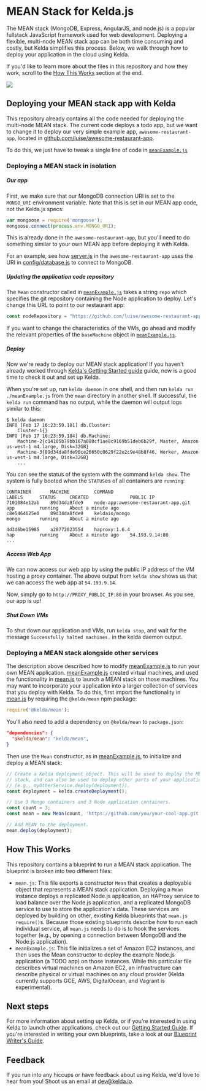 # MEAN Stack for Kelda.js
The MEAN stack (MongoDB, Express, AngularJS, and node.js) is a popular fullstack
JavaScript framework used for web development. Deploying a flexible, multi-node
MEAN stack app can be both time consuming and costly, but Kelda simplifies this
process. Below, we walk through how to deploy your application in the cloud
using Kelda.

If you'd like to learn more about the files in this repository and how they
work, scroll to the [How This Works](#how-this-works) section at the end.

<img src="./images/mean.gif">

## Deploying your MEAN stack app with Kelda
This repository already contains all the code needed for deploying the multi-node
MEAN stack. The current code deploys a todo app, but we want to change it to
deploy our very simple example app, `awesome-restaurant-app`, located in
[github.com/luise/awesome-restaurant-app](https://github.com/luise/awesome-restaurant-app.git).

To do this, we just have to tweak a single line of code in
[`meanExample.js`](./meanExample.js)

### Deploying a MEAN stack in isolation

##### Our app
First, we make sure that our MongoDB connection URI is set to the `MONGO_URI`
environment variable. Note that this is set in our MEAN app code, not the
Kelda.js specs:

```javascript
var mongoose = require('mongoose');
mongoose.connect(process.env.MONGO_URI);
```

This is already done in the `awesome-restaurant-app`, but you'll need to
do something similar to your own MEAN app before deploying it with Kelda.

For an example, see how [server.js](https://github.com/luise/awesome-restaurant-app/blob/master/server.js#L10)
in the `awesome-restaurant-app` uses the URI in [config/database.js](https://github.com/luise/awesome-restaurant-app/blob/master/config/database.js) to connect to MongoDB.

##### Updating the application code repository
The `Mean` constructor called in [`meanExample.js`](./meanExample.js) takes a
string `repo` which specifies the git repository containing the Node application
to deploy. Let's change this URL to point to our restaurant app:

```javascript
const nodeRepository = "https://github.com/luise/awesome-restaurant-app.git";
```

If you want to change the characteristics of the VMs, go ahead and modify the
relevant properties of the `baseMachine` object in
[`meanExample.js`](./meanExample.js).

##### Deploy
Now we're ready to deploy our MEAN stack application! If you haven't already
worked through [Kelda's Getting Started guide](http://docs.kelda.io/#getting-started)
guide, now is a good time to check it out and set up Kelda.

When you're set up, run `kelda daemon` in one shell, and then run
`kelda run ./meanExample.js` from the `mean` directory in another shell. If
successful, the `kelda run` command has no output, while the daemon will output logs
similar to this:

```
$ kelda daemon
INFO [Feb 17 16:23:59.181] db.Cluster:
	Cluster-1{}
INFO [Feb 17 16:23:59.184] db.Machine:
	Machine-2{c14105b79bb167a088cf1ae8c9169b51deb6b29f, Master, Amazon us-west-1 m4.large, Disk=32GB}
	Machine-3{89d34da8fde90ce26650c0629f22e2c9e48b8f46, Worker, Amazon us-west-1 m4.large, Disk=32GB}
	...
```

You can see the status of the system with the command `kelda show`. The system is
fully booted when the `STATUS`es of all containers are `running`:

```
CONTAINER       MACHINE         COMMAND                                 LABELS      STATUS     CREATED               PUBLIC IP
7101084e12ab    89d34da8fde9    node-app:awesome-restaurant-app.git     app         running    About a minute ago
c8e5464625e0    89d34da8fde9    keldaio/mongo                           mongo       running    About a minute ago

4d3d6be15985    a2077202355d    haproxy:1.6.4                           hap         running    About a minute ago    54.193.9.14:80
...
```

##### Access Web App
We can now access our web app by using the public IP address of the VM hosting
a proxy container. The above output from `kelda show` shows us that we can access
the web app at `54.193.9.14`.

Now, simply go to `http://PROXY_PUBLIC_IP:80` in your browser. As you see, our
app is up!

##### Shut Down VMs
To shut down our application and VMs, run `kelda stop`, and wait for the message
`Successfully halted machines.` in the kelda daemon output.

### Deploying a MEAN stack alongside other services

The description above described how to modify [meanExample.js](./meanExample.js)
to run your own MEAN application.  [meanExample.js](./meanExample.js) created
virtual machines, and used the functionality in [mean.js](./mean.js) to launch a
MEAN stack on those machines.  You may want to incorporate your application
into a larger collection of services that you deploy with Kelda.  To do this,
first import the functionality in [mean.js](./mean.js) by requiring the
`@kelda/mean` npm package:

```javascript
require('@kelda/mean');
```

You'll also need to add a dependency on `@kelda/mean` to `package.json`:

```json
"dependencies": {
  "@kelda/mean": "kelda/mean",
}
```

Then use the `Mean` constructor, as in [meanExample.js](./meanExample.js), to
initialize and deploy a MEAN stack:

```javascript
// Create a Kelda deployment object. This will be used to deploy the MEAN
// stack, and can also be used to deploy other parts of your application
// (e.g., myOtherService.deploy(deployment)).
const deployment = kelda.createDeployment();

// Use 3 Mongo containers and 3 Node application containers.
const count = 3;
const mean = new Mean(count, 'https://github.com/you/your-cool-app.git');

// Add MEAN to the deployment.
mean.deploy(deployment);
```

## How This Works

This repository contains a blueprint to run a MEAN stack application.  The
blueprint is broken into two different files:

- `mean.js`: This file exports a constructor `Mean` that creates a
deployable object that represents a MEAN stack application.  Deploying a
`Mean` instance deploys a replicated Node.js application, an HAProxy
service to load balance over the Node.js application, and a replicated
MongoDB service to use to store the application's data.
These services are deployed by building on other, existing Kelda
blueprints that `mean.js` `require()`s.  Because those existing blueprints
describe how to run each individual service, all `mean.js` needs to do is to
hook the services together (e.g., by opening a connection between MongoDB
and the Node.js application).
- `meanExample.js`: This file initializes a set of Amazon EC2 instances, and
then uses the Mean constructor to deploy the example Node.js application (a
TODO app) on those instances.
While this particular file describes virtual machines on Amazon
EC2, an infrastructure can describe physical or virtual machines
on any cloud provider (Kelda currently supports GCE, AWS, DigitalOcean,
and Vagrant is experimental).

## Next steps

For more information about setting up Kelda, or if you're interested in using
Kelda to launch other applications, check out our
[Getting Started Guide](http://docs.kelda.io/#getting-started).
If you're interested in writing your own blueprints, take a look at our
[Blueprint Writer's Guide](http://docs.kelda.io/#blueprint-writers-guide).

## Feedback

If you run into any hiccups or have feedback about using Kelda, we'd love to
hear from you! Shoot us an email at [dev@kelda.io](mailto:dev@kelda.io).

